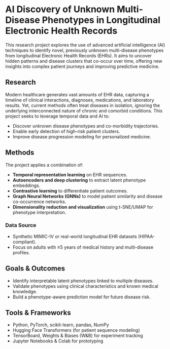 # AI Discovery of Unknown Multi-Disease Phenotypes in Longitudinal Electronic Health Records

This research project explores the use of advanced artificial intelligence (AI) techniques to identify novel, previously unknown multi-disease phenotypes from longitudinal Electronic Health Records (EHRs). It aims to uncover hidden patterns and disease clusters that co-occur over time, offering new insights into complex patient journeys and improving predictive medicine.

## Research

Modern healthcare generates vast amounts of EHR data, capturing a timeline of clinical interactions, diagnoses, medications, and laboratory results. Yet, current methods often treat diseases in isolation, ignoring the underlying interconnected nature of chronic and comorbid conditions. This project seeks to leverage temporal data and AI to:

- Discover unknown disease phenotypes and co-morbidity trajectories.
- Enable early detection of high-risk patient clusters.
- Improve disease progression modeling for personalized medicine.

## Methods

The project applies a combination of:

- **Temporal representation learning** on EHR sequences.
- **Autoencoders and deep clustering** to extract latent phenotype embeddings.
- **Contrastive learning** to differentiate patient outcomes.
- **Graph Neural Networks (GNNs)** to model patient similarity and disease co-occurrence networks.
- **Dimensionality reduction and visualization** using t-SNE/UMAP for phenotype interpretation.

### Data Source

- Synthetic MIMIC-IV or real-world longitudinal EHR datasets (HIPAA-compliant).
- Focus on adults with ≥5 years of medical history and multi-disease profiles.

## Goals & Outcomes

- Identify interpretable latent phenotypes linked to multiple diseases.
- Validate phenotypes using clinical characteristics and known medical knowledge.
- Build a phenotype-aware prediction model for future disease risk.

## Tools & Frameworks

- Python, PyTorch, scikit-learn, pandas, NumPy
- Hugging Face Transformers (for patient sequence modeling)
- TensorBoard, Weights & Biases (W&B) for experiment tracking
- Jupyter Notebooks & Colab for prototyping
